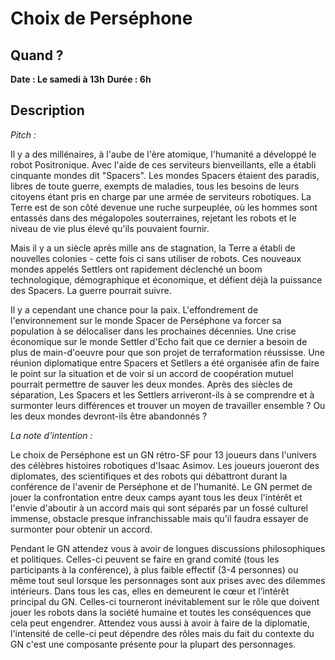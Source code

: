 # Choix de Perséphone
## Quand  ?
**Date : Le samedi à 13h**
**Durée  : 6h**
## Description
*Pitch :*

Il y a des millénaires, à l'aube de l'ère atomique, l'humanité a
développé le robot Positronique. Avec l'aide de ces serviteurs
bienveillants, elle a établi cinquante mondes dit "Spacers". Les mondes
Spacers étaient des paradis, libres de toute guerre, exempts de
maladies, tous les besoins de leurs citoyens étant pris en charge par
une armée de serviteurs robotiques. La Terre est de son côté devenue une
ruche surpeuplée, où les hommes sont entassés dans des mégalopoles
souterraines, rejetant les robots et le niveau de vie plus élevé qu'ils
pouvaient fournir.

Mais il y a un siècle après mille ans de stagnation, la Terre a établi
de nouvelles colonies - cette fois ci sans utiliser de robots. Ces
nouveaux mondes appelés Settlers ont rapidement déclenché un boom
technologique, démographique et économique, et défient déjà la puissance
des Spacers. La guerre pourrait suivre.

Il y a cependant une chance pour la paix. L'effondrement de
l'environnement sur le monde Spacer de Perséphone va forcer sa
population à se délocaliser dans les prochaines décennies. Une crise
économique sur le monde Settler d'Echo fait que ce dernier a besoin de
plus de main-d'oeuvre pour que son projet de terraformation réussisse.
Une réunion diplomatique entre Spacers et Setllers a été organisée afin
de faire le point sur la situation et de voir si un accord de
coopération mutuel pourrait permettre de sauver les deux mondes. Après
des siècles de séparation, Les Spacers et les Settlers arriveront-ils à
se comprendre et à surmonter leurs différences et trouver un moyen de
travailler ensemble ? Ou les deux mondes devront-ils être abandonnés ?

*La note d'intention :*

Le choix de Perséphone est un GN rétro-SF pour 13 joueurs dans l'univers
des célèbres histoires robotiques d'Isaac Asimov. Les joueurs joueront
des diplomates, des scientifiques et des robots qui débattront durant la
conférence de l'avenir de Perséphone et de l'humanité. Le GN permet de
jouer la confrontation entre deux camps ayant tous les deux l'intérêt et
l'envie d'aboutir à un accord mais qui sont séparés par un fossé
culturel immense, obstacle presque infranchissable mais qu'il faudra
essayer de surmonter pour obtenir un accord.

Pendant le GN attendez vous à avoir de longues discussions
philosophiques et politiques. Celles-ci peuvent se faire en grand comité
(tous les participants à la conférence), à plus faible effectif (3-4
personnes) ou même tout seul lorsque les personnages sont aux prises
avec des dilemmes intérieurs. Dans tous les cas, elles en demeurent le
cœur et l’intérêt principal du GN. Celles-ci tourneront inévitablement
sur le rôle que doivent jouer les robots dans la société humaine et
toutes les conséquences que cela peut engendrer.
Attendez vous aussi à avoir à faire de la diplomatie, l'intensité de
celle-ci peut dépendre des rôles mais du fait du contexte du GN c'est
une composante présente pour la plupart des personnages.